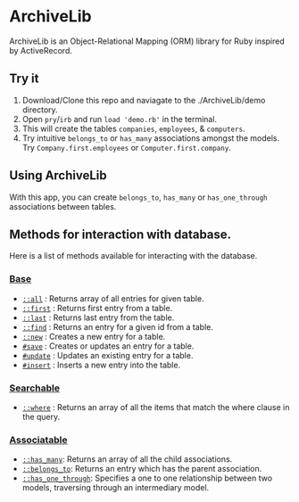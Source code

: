 # ArchiveLib

ArchiveLib is an Object-Relational Mapping (ORM) library for Ruby inspired by ActiveRecord.

## Try it
1. Download/Clone this repo and naviagate to the ./ArchiveLib/demo directory.
2. Open `pry`/`irb` and run `load 'demo.rb'` in the terminal.
  1. This will create the tables `companies`, `employees`, & `computers`.
3. Try intuitive `belongs_to` or `has_many` associations amongst the models. Try `Company.first.employees` or `Computer.first.company`.

## Using ArchiveLib

With this app, you can create `belongs_to`, `has_many` or `has_one_through` associations between tables.

## Methods for interaction with database.

Here is a list of methods available for interacting with the database.

 ### [Base](#base)
* [`::all`](#all) : Returns array of all entries for given table.
* [`::first`](#first) : Returns first entry from a table.
* [`::last`](#last) : Returns last entry from the table.
* [`::find`](#find) : Returns an entry for a given id from a table.
* [`::new`](#new) : Creates a new entry for a table.
* [`#save`](#save) : Creates or updates an entry for a table.
* [`#update`](#update) : Updates an existing entry for a table.
* [`#insert`](#insert) : Inserts a new entry into the table.

### [Searchable](#searchable)
* [`::where`](#where) : Returns an array of all the items that match the where clause in the query.

### [Associatable](#associatbale)
* [`::has_many`](#has_many): Returns an array of all the child associations.
* [`::belongs_to`](#belongs_to): Returns an entry which has the parent association.
* [`::has_one_through`](#has_one_through): Specifies a one to one relationship between two models, traversing through an intermediary model.
